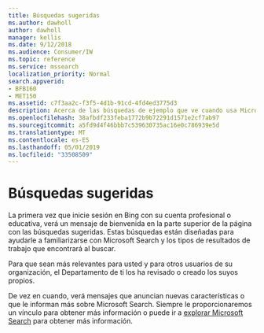 ```yaml
---
title: Búsquedas sugeridas
ms.author: dawholl
author: dawholl
manager: kellis
ms.date: 9/12/2018
ms.audience: Consumer/IW
ms.topic: reference
ms.service: mssearch
localization_priority: Normal
search.appverid:
- BFB160
- MET150
ms.assetid: c7f3aa2c-f3f5-4d1b-91cd-4fd4ed3775d3
description: Acerca de las búsquedas de ejemplo que ve cuando usa Microsoft Search
ms.openlocfilehash: 38afbdf233feba1772b9b72291d1571e2cf7ab97
ms.sourcegitcommit: a5fd9d4f46bbb7c539630735ac16e0c786939e5d
ms.translationtype: MT
ms.contentlocale: es-ES
ms.lasthandoff: 05/01/2019
ms.locfileid: "33508509"
---
```

# <a name="suggested-searches"></a>Búsquedas sugeridas

La primera vez que inicie sesión en Bing con su cuenta profesional o educativa, verá un mensaje de bienvenida en la parte superior de la página con las búsquedas sugeridas. Estas búsquedas están diseñadas para ayudarle a familiarizarse con Microsoft Search y los tipos de resultados de trabajo que encontrará al buscar.
  
Para que sean más relevantes para usted y para otros usuarios de su organización, el Departamento de ti los ha revisado o creado los suyos propios.
  
De vez en cuando, verá mensajes que anuncian nuevas características o que le informan más sobre Microsoft Search. Siempre le proporcionaremos un vínculo para obtener más información o puede ir a [explorar Microsoft Search](https://www.bing.com/business/explore) para obtener más información. 

  

